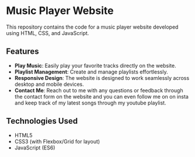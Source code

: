 # Music Player Website

This repository contains the code for a music player website developed using HTML, CSS, and JavaScript.

## Features

- **Play Music**: Easily play your favorite tracks directly on the website.
- **Playlist Management**: Create and manage playlists effortlessly.
- **Responsive Design**: The website is designed to work seamlessly across desktop and mobile devices.
- **Contact Me**: Reach out to me with any questions or feedback through the contact form on the website and you can even follow me on on insta and keep track of my latest songs through my youtube playlist.

## Technologies Used

- HTML5
- CSS3 (with Flexbox/Grid for layout)
- JavaScript (ES6)

